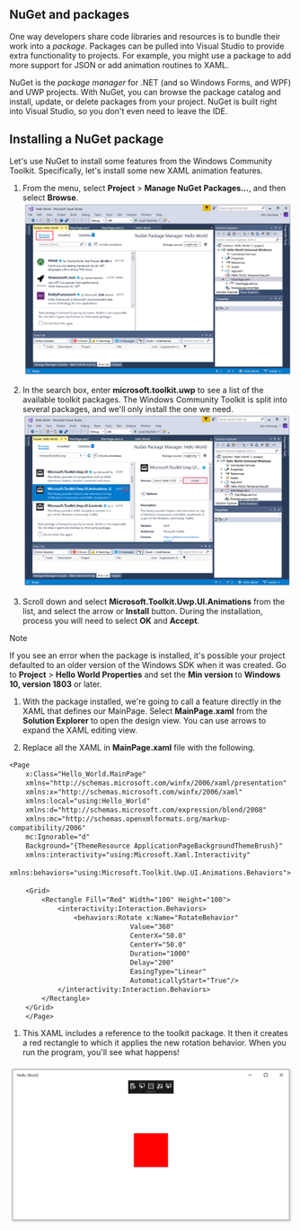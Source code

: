 ## NuGet and packages

One way developers share code libraries and resources is to bundle their work into a *package*. Packages can be pulled into Visual Studio to provide extra functionality to projects. For example, you might use a package to add more support for JSON or add animation routines to XAML.

NuGet is the *package manager* for .NET (and so Windows Forms, and WPF) and UWP projects. With NuGet, you can browse the package catalog and install, update, or delete packages from your project. NuGet is built right into Visual Studio, so you don't even need to leave the IDE.

## Installing a NuGet package

Let's use NuGet to install some features from the Windows Community Toolkit. Specifically, let's install some new XAML animation features.

1. From the menu, select **Project** > **Manage NuGet Packages...**, and then select **Browse**.
 ![NuGet displaying list of packages](../media/nuget1.png)

1. In the search box, enter **microsoft.toolkit.uwp** to see a list of the available toolkit packages. The Windows Community Toolkit is split into several packages, and we'll only install the one we need.
 ![NuGet listing the toolkit packages](../media/nuget2.png)

1. Scroll down and select **Microsoft.Toolkit.Uwp.UI.Animations** from the list, and select the arrow or **Install** button. During the installation, process you will need to select **OK** and **Accept**.

> [!NOTE]
> If you see an error when the package is installed, it's possible your project defaulted to an older version of the Windows SDK when it was created. Go to **Project** > **Hello World Properties** and set the **Min version** to **Windows 10, version 1803** or later.

1. With the package installed, we're going to call a feature directly in the XAML that defines our MainPage. Select **MainPage.xaml** from the **Solution Explorer** to open the design view. You can use arrows to expand the XAML editing view.

1. Replace all the XAML in **MainPage.xaml** file with the following.

```XAML
<Page
    x:Class="Hello_World.MainPage"
    xmlns="http://schemas.microsoft.com/winfx/2006/xaml/presentation"
    xmlns:x="http://schemas.microsoft.com/winfx/2006/xaml"
    xmlns:local="using:Hello_World"
    xmlns:d="http://schemas.microsoft.com/expression/blend/2008"
    xmlns:mc="http://schemas.openxmlformats.org/markup-compatibility/2006"
    mc:Ignorable="d"
    Background="{ThemeResource ApplicationPageBackgroundThemeBrush}"
    xmlns:interactivity="using:Microsoft.Xaml.Interactivity"
    xmlns:behaviors="using:Microsoft.Toolkit.Uwp.UI.Animations.Behaviors">
 
    <Grid>
        <Rectangle Fill="Red" Width="100" Height="100">
            <interactivity:Interaction.Behaviors>
                <behaviors:Rotate x:Name="RotateBehavior"
                              Value="360"
                              CenterX="50.0"
                              CenterY="50.0"
                              Duration="1000"
                              Delay="200"
                              EasingType="Linear"
                              AutomaticallyStart="True"/>
            </interactivity:Interaction.Behaviors>
        </Rectangle>
    </Grid>
    </Page>
```

1. This XAML includes a reference to the toolkit package. It then it creates a red rectangle to which it applies the new rotation behavior. When you run the program, you'll see what happens!

 ![NuGet at work](../media/nuget3.png)
